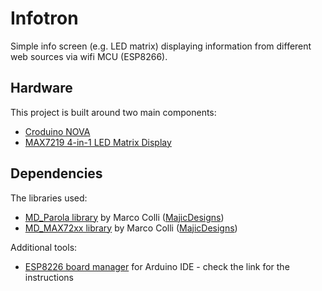 # Infotron

Simple info screen (e.g. LED matrix) displaying information from different web sources via wifi MCU (ESP8266).

## Hardware

This project is built around two main components:
* [Croduino NOVA](http://www.diykits.eu/products/p_10670)
* [MAX7219 4-in-1 LED Matrix Display](http://www.diykits.eu/products/LED/p_10987)

## Dependencies

The libraries used:
* [MD_Parola library](https://github.com/MajicDesigns/MD_Parola) by Marco Colli ([MajicDesigns](https://github.com/MajicDesigns))
* [MD_MAX72xx library](https://github.com/MajicDesigns/MD_MAX72xx) by Marco Colli ([MajicDesigns](https://github.com/MajicDesigns))

Additional tools:
* [ESP8226 board manager](https://github.com/esp8266/Arduino) for Arduino IDE - check the link for the instructions
